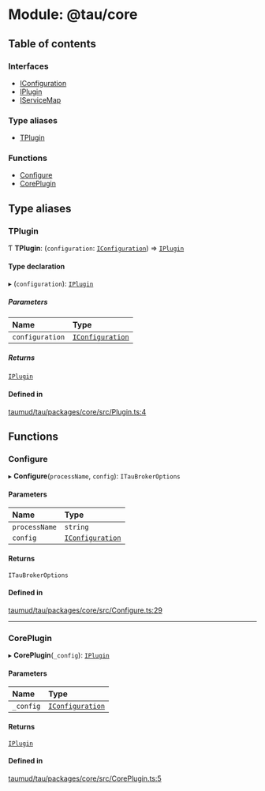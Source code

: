 # Module: @tau/core

## Table of contents

### Interfaces

- [IConfiguration](../interfaces/tau_core.IConfiguration.md)
- [IPlugin](../interfaces/tau_core.IPlugin.md)
- [IServiceMap](../interfaces/tau_core.IServiceMap.md)

### Type aliases

- [TPlugin](tau_core.md#tplugin)

### Functions

- [Configure](tau_core.md#configure)
- [CorePlugin](tau_core.md#coreplugin)

## Type aliases

### TPlugin

Ƭ **TPlugin**: (`configuration`: [`IConfiguration`](../interfaces/tau_core.IConfiguration.md)) => [`IPlugin`](../interfaces/tau_core.IPlugin.md)

#### Type declaration

▸ (`configuration`): [`IPlugin`](../interfaces/tau_core.IPlugin.md)

##### Parameters

| Name | Type |
| :------ | :------ |
| `configuration` | [`IConfiguration`](../interfaces/tau_core.IConfiguration.md) |

##### Returns

[`IPlugin`](../interfaces/tau_core.IPlugin.md)

#### Defined in

[taumud/tau/packages/core/src/Plugin.ts:4](https://github.com/tau-mud/tau/blob/9ec4b58/packages/core/src/Plugin.ts#L4)

## Functions

### Configure

▸ **Configure**(`processName`, `config`): `ITauBrokerOptions`

#### Parameters

| Name | Type |
| :------ | :------ |
| `processName` | `string` |
| `config` | [`IConfiguration`](../interfaces/tau_core.IConfiguration.md) |

#### Returns

`ITauBrokerOptions`

#### Defined in

[taumud/tau/packages/core/src/Configure.ts:29](https://github.com/tau-mud/tau/blob/9ec4b58/packages/core/src/Configure.ts#L29)

___

### CorePlugin

▸ **CorePlugin**(`_config`): [`IPlugin`](../interfaces/tau_core.IPlugin.md)

#### Parameters

| Name | Type |
| :------ | :------ |
| `_config` | [`IConfiguration`](../interfaces/tau_core.IConfiguration.md) |

#### Returns

[`IPlugin`](../interfaces/tau_core.IPlugin.md)

#### Defined in

[taumud/tau/packages/core/src/CorePlugin.ts:5](https://github.com/tau-mud/tau/blob/9ec4b58/packages/core/src/CorePlugin.ts#L5)
